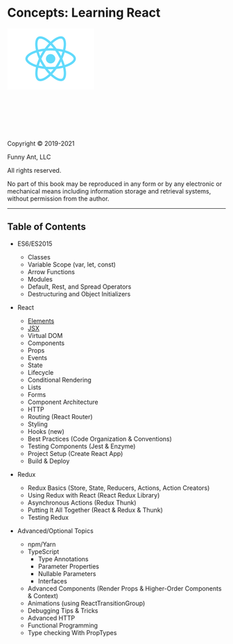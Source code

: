 # Concepts: Learning React

![React Logo](./assets/react-logo.png)

<br /><br /><br /><br /><br />

Copyright © 2019-2021

Funny Ant, LLC

All rights reserved.

No part of this book may be reproduced in any form or by any electronic or mechanical means including
information storage and retrieval systems, without permission from the author.

<div style="page-break-after: always;"></div>

---

## Table of Contents

- ES6/ES2015

  - Classes
  - Variable Scope (var, let, const)
  - Arrow Functions
  - Modules
  - Default, Rest, and Spread Operators
  - Destructuring and Object Initializers

- React

  - [Elements](02-Elements.md)
  - [JSX](03-JSX.md)
  - Virtual DOM
  - Components
  - Props
  - Events
  - State
  - Lifecycle
  - Conditional Rendering
  - Lists
  - Forms
  - Component Architecture
  - HTTP
  - Routing (React Router)
  - Styling
  - Hooks (new)
  - Best Practices (Code Organization & Conventions)
  - Testing Components (Jest & Enzyme)
  - Project Setup (Create React App)
  - Build & Deploy

- Redux

  - Redux Basics (Store, State, Reducers, Actions, Action Creators)
  - Using Redux with React (React Redux Library)
  - Asynchronous Actions (Redux Thunk)
  - Putting It All Together (React & Redux & Thunk)
  - Testing Redux

- Advanced/Optional Topics
  - npm/Yarn
  - TypeScript
    - Type Annotations
    - Parameter Properties
    - Nullable Parameters
    - Interfaces
  - Advanced Components (Render Props & Higher-Order Components & Context)
  - Animations (using ReactTransitionGroup)
  - Debugging Tips & Tricks
  - Advanced HTTP
  - Functional Programming
  - Type checking With PropTypes

